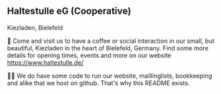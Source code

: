 ## Haltestulle eG (Cooperative)

Kiezladen, Bielefeld

🍿 Come and visit us to have a coffee or social interaction in our small, but beautiful, Kiezladen in the heart of Bielefeld, Germany.
Find some more details for opening times, events and more on our website https://www.haltestulle.de/

🙋‍♀️ We do have some code to run our website, maillinglists, bookkeeping and alike that we host on github. That's why this README exists. 
